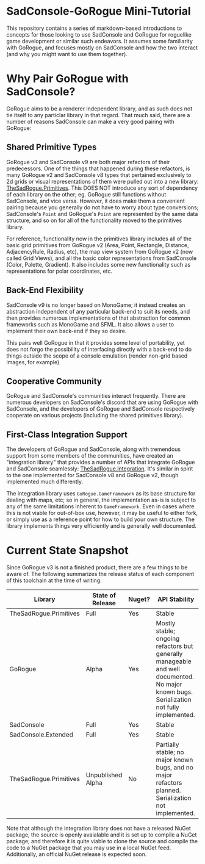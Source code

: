 # SadConsole-GoRogue Mini-Tutorial
This repository contains a series of markdown-based introductions to concepts for those looking to use SadConsole and GoRogue for roguelike game development or similar such endeavors.  It assumes some familiarity with GoRogue, and focuses mostly on SadConsole and how the two interact (and why you might want to use them together).

# Why Pair GoRogue with SadConsole?
GoRogue aims to be a renderer independent library, and as such does not tie itself to any particlar library in that regard.  That much said, there are a number of reasons SadConsole can make a very good pairing with GoRogue:

## Shared Primitive Types
GoRogue v3 and SadConsole v9 are both major refactors of their predecessors.  One of the things that happened during these refactors, is many GoRogue v2 and SadConsole v8 types that pertained exclusively to 2d grids or visual representations of them were pulled out into a new library: [TheSadRogue.Primitives](https://github.com/thesadrogue/TheSadRogue.Primitives).  This DOES NOT introduce any sort of dependency of each library on the other; eg. GoRogue still functions without SadConsole, and vice versa.  However, it does make them a convenient pairing because you generally do not have to worry about type conversions; SadConsole's `Point` and GoRogue's `Point` are represented by the same data structure, and so on for all of the functionality moved to the primitives library.

For reference, functionality now in the primitives library includes all of the basic grid primitives from GoRogue v2 (Area, Point, Rectangle, Distance, AdjacencyRule, Radius, etc), the map view system from GoRogue v2 (now called Grid Views), and all the basic color representations from SadConsole (Color, Palette, Gradient).  It also includes some new functionality such as representations for polar coordinates, etc.

## Back-End Flexibility
SadConsole v9 is no longer based on MonoGame; it instead creates an abstraction independent of any particular back-end to suit its needs, and then provides numerous implementations of that abstraction for common frameworks such as MonoGame and SFML.  It also allows a user to implement their own back-end if they so desire.

This pairs well GoRogue in that it provides some level of portability, yet does not forgo the possibility of interfacing directly with a back-end to do things outside the scope of a console emulation (render non-grid based images, for example)

## Cooperative Community
GoRogue and SadConsole's communities interact frequently.  There are numerous developers on SadConsole's discord that are using GoRogue with SadConsole, and the developers of GoRogue and SadConsole respectively cooperate on various projects (including the shared primitives library).

## First-Class Integration Support
The developers of GoRogue and SadConsole, along with tremendous support from some members of the communities, have created an "integration library" that provides a number of APIs that integrate GoRogue and SadConsole seamlessly: [TheSadRogue.Integration](https://github.com/thesadrogue/TheSadRogue.Integration).  It's similar in spirit to the one implemented for SadConsole v8 and GoRogue v2, though implemented much differently.

The integration library uses `GoRogue.GameFramework` as its base structure for dealing with maps, etc; so in general, the implementation as-is is subject to any of the same limitations inherent to `GameFramework`.  Even in cases where this is not viable for out-of-box use, however, it may be useful to either fork, or simply use as a reference point for how to build your own structure.  The library implements things very efficiently and is generally well documented.

# Current State Snapshot
Since GoRogue v3 is not a finished product, there are a few things to be aware of.  The following summarizes the release status of each component of this toolchain at the time of writing:

| Library                | State of Release  | Nuget? | API Stability |
| ---------------------- | ----------------- | ------ | ------------- |
| TheSadRogue.Primitives | Full              | Yes    | Stable        |
| GoRogue                | Alpha             | Yes    | Mostly stable; ongoing refactors but generally manageable and well documented.  No major known bugs.  Serialization not fully implemented. |
| SadConsole             | Full              | Yes    | Stable        |
| SadConsole.Extended    | Full              | Yes    | Stable        |
| TheSadRogue.Primitives | Unpublished Alpha | No     | Partially stable; no major known bugs, and no major refactors planned.  Serialization not implemented. |

Note that although the integration library does not have a released NuGet package, the source is openly avaialable and it is set up to compile a NuGet package; and therefore it is quite viable to clone the source and compile the code to a NuGet package that you may use in a local NuGet feed.  Additionally, an official NuGet release is expected soon.